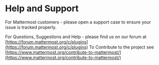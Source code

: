 # Help and Support

For Mattermost customers - please open a support case to ensure your issue is tracked properly.

For Questions, Suggestions and Help - please find us on our forum at [https://forum.mattermost.org/c/plugins](https://forum.mattermost.org/c/plugins) To Contribute to the project see [https://www.mattermost.org/contribute-to-mattermost/](https://www.mattermost.org/contribute-to-mattermost/)

